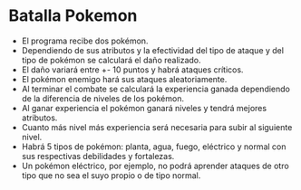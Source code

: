 
# Batalla Pokemon
 * El programa recibe dos pokémon. 
 * Dependiendo de sus atributos y la efectividad del tipo de ataque y del tipo de pokémon se calculará el daño realizado.
 * El daño variará entre +- 10 puntos y habrá ataques críticos.
 * El pokémon enemigo hará sus ataques aleatoriamente.
 * Al terminar el combate se calculará la experiencia ganada dependiendo de la diferencia de niveles de los pokémon.
 * Al ganar experiencia el pokémon ganará niveles y tendrá mejores atributos.
 * Cuanto más nivel más experiencia será necesaria para subir al siguiente nivel.
 * Habrá 5 tipos de pokémon: planta, agua, fuego, eléctrico y normal con sus respectivas debilidades y fortalezas.
 * Un pokémon eléctrico, por ejemplo, no podrá aprender ataques de otro tipo que no sea el suyo propio o de tipo normal.
